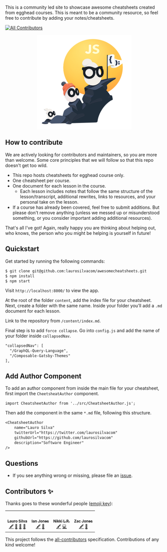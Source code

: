 This is a community led site to showcase awesome cheatsheets created from egghead courses. This is meant to be a community resource, so feel free to contribute by adding your notes/cheatsheets.

<!-- ALL-CONTRIBUTORS-BADGE:START - Do not remove or modify this section -->
[![All Contributors](https://img.shields.io/badge/all_contributors-4-orange.svg?style=flat-square)](#contributors-)
<!-- ALL-CONTRIBUTORS-BADGE:END -->

<div align="center">
  <img
    height="300"
    width="300"
    alt="Awesome Cheatsheets Logo"
    src="https://raw.githubusercontent.com/laurosilvacom/awesomecheatsheets/master/static/icon.png"
    align="center"
  />
</div>

## How to contribute

We are actively looking for contributors and maintainers, so you are more than welcome. Some core principles that we will follow so that this repo doesn't get too wild.

- This repo hosts cheatsheets for egghead course only.
- One cheatsheet per course.
- One document for each lesson in the course.
  - Each lesson includes notes that follow the same structure of the lesson/transcript, additional rewrites, links to resources, and your personal take on the lesson.
- If a course has already been covered, feel free to submit additions. But please don't remove anything (unless we messed up or misunderstood something, or you consider important adding additional resources).

That's all I've got! Again, really happy you are thinking about helping out, who knows, the person who you might be helping is yourself in future!

## Quickstart

Get started by running the following commands:

```
$ git clone git@github.com:laurosilvacom/awesomecheatsheets.git
$ npm install
$ npm start
```

Visit `http://localhost:8000/` to view the app.

At the root of the folder `content`, add the index file for your cheatsheet. Next, create a folder with the same name. Inside your folder you’ll add a `.md` document for each lesson.

Link to the repository from `/content/index.md`.

Final step is to add `force collapse`. Go into `config.js` and add the name of your folder inside `collapsedNav`.

```
"collapsedNav": [
  "/GraphQL-Query-Language",
  "/Composable-Gatsby-Themes"
],
```

## Add Author Component

To add an author component from inside the main file for your cheatsheet, first import the `CheetsheatAuthor` component.

```
import CheatsheetAuthor from '../src/CheatsheetAuthor.js';
```

Then add the component in the same `*.md` file, following this structure.

```
<CheatsheetAuthor
    name="Lauro Silva"
    twitterUrl="https://twitter.com/laurosilvacom"
    githubUrl="https://github.com/laurosilvacom"
    description="Software Engineer"
/>
```

## Questions

- If you see anything wrong or missing, please file an [issue](https://github.com/laurosilvacom/awesomecheatsheets/issues/new).

## Contributors ✨

Thanks goes to these wonderful people ([emoji key](https://allcontributors.org/docs/en/emoji-key)):

<!-- ALL-CONTRIBUTORS-LIST:START - Do not remove or modify this section -->
<!-- prettier-ignore-start -->
<!-- markdownlint-disable -->
<table>
  <tr>
    <td align="center"><a href="https://laurosilva.com"><img src="https://avatars2.githubusercontent.com/u/57044804?v=4" width="100px;" alt=""/><br /><sub><b>Lauro Silva</b></sub></a><br /><a href="#content-laurosilvacom" title="Content">🖋</a> <a href="https://github.com/laurosilvacom/awesomecheatsheets/commits?author=laurosilvacom" title="Documentation">📖</a> <a href="#maintenance-laurosilvacom" title="Maintenance">🚧</a> <a href="https://github.com/laurosilvacom/awesomecheatsheets/pulls?q=is%3Apr+reviewed-by%3Alaurosilvacom" title="Reviewed Pull Requests">👀</a></td>
    <td align="center"><a href="https://ianjones.us/"><img src="https://avatars2.githubusercontent.com/u/4407263?v=4" width="100px;" alt=""/><br /><sub><b>Ian Jones</b></sub></a><br /><a href="#content-theianjones" title="Content">🖋</a> <a href="#ideas-theianjones" title="Ideas, Planning, & Feedback">🤔</a></td>
    <td align="center"><a href="https://github.com/nikkilr88"><img src="https://avatars3.githubusercontent.com/u/24983331?v=4" width="100px;" alt=""/><br /><sub><b>Nikki L.R.</b></sub></a><br /><a href="#content-nikkilr88" title="Content">🖋</a> <a href="https://github.com/laurosilvacom/awesomecheatsheets/commits?author=nikkilr88" title="Code">💻</a></td>
    <td align="center"><a href="https://zacjones.io"><img src="https://avatars2.githubusercontent.com/u/6188161?v=4" width="100px;" alt=""/><br /><sub><b>Zac Jones</b></sub></a><br /><a href="#content-zacjones93" title="Content">🖋</a> <a href="#ideas-zacjones93" title="Ideas, Planning, & Feedback">🤔</a></td>
  </tr>
</table>

<!-- markdownlint-enable -->
<!-- prettier-ignore-end -->
<!-- ALL-CONTRIBUTORS-LIST:END -->

This project follows the [all-contributors](https://github.com/all-contributors/all-contributors) specification. Contributions of any kind welcome!

